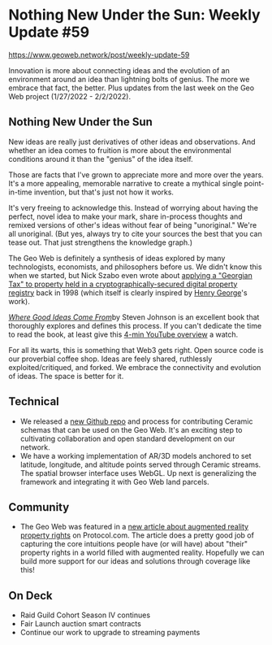# Nothing New Under the Sun: Weekly Update #59

https://www.geoweb.network/post/weekly-update-59

Innovation is more about connecting ideas and the evolution of an environment around an idea than lightning bolts of genius. The more we embrace that fact, the better. Plus updates from the last week on the Geo Web project (1/27/2022 - 2/2/2022).

## Nothing New Under the Sun

New ideas are really just derivatives of other ideas and observations. And whether an idea comes to fruition is more about the environmental conditions around it than the &quot;genius&quot; of the idea itself.

Those are facts that I&#39;ve grown to appreciate more and more over the years. It&#39;s a more appealing, memorable narrative to create a mythical single point-in-time invention, but that&#39;s just not how it works.

It&#39;s very freeing to acknowledge this. Instead of worrying about having the perfect, novel idea to make your mark, share in-process thoughts and remixed versions of other&#39;s ideas without fear of being &quot;unoriginal.&quot; We&#39;re all unoriginal. (But yes, always try to cite your sources the best that you can tease out. That just strengthens the knowledge graph.)

The Geo Web is definitely a synthesis of ideas explored by many technologists, economists, and philosophers before us. We didn&#39;t know this when we started, but Nick Szabo even wrote about [applying a &quot;Georgian Tax&quot; to property held in a cryptographically-secured digital property registry](https://nakamotoinstitute.org/secure-property-titles/) back in 1998 (which itself is clearly inspired by [Henry George](https://en.wikipedia.org/wiki/Henry_George)&#39;s work).

[_Where Good Ideas Come From_](https://www.amazon.com/dp/B003ZK58TA/ref=dp-kindle-redirect?_encoding=UTF8&amp;btkr=1)by Steven Johnson is an excellent book that thoroughly explores and defines this process. If you can&#39;t dedicate the time to read the book, at least give this [4-min YouTube overview](https://www.youtube.com/watch?v=NugRZGDbPFU) a watch.

For all its warts, this is something that Web3 gets right. Open source code is our proverbial coffee shop. Ideas are feely shared, ruthlessly exploited/critiqued, and forked. We embrace the connectivity and evolution of ideas. The space is better for it.

## Technical

- We released a [new Github repo](https://github.com/Geo-Web-Project/datamodels) and process for contributing Ceramic schemas that can be used on the Geo Web. It&#39;s an exciting step to cultivating collaboration and open standard development on our network.
- We have a working implementation of AR/3D models anchored to set latitude, longitude, and altitude points served through Ceramic streams. The spatial browser interface uses WebGL. Up next is generalizing the framework and integrating it with Geo Web land parcels.

## Community

- The Geo Web was featured in a [new article about augmented reality property rights](https://www.protocol.com/entertainment/upland-augmented-reality-real-estate) on Protocol.com. The article does a pretty good job of capturing the core intuitions people have (or will have) about &quot;their&quot; property rights in a world filled with augmented reality. Hopefully we can build more support for our ideas and solutions through coverage like this!

## On Deck

- Raid Guild Cohort Season IV continues
- Fair Launch auction smart contracts
- Continue our work to upgrade to streaming payments
